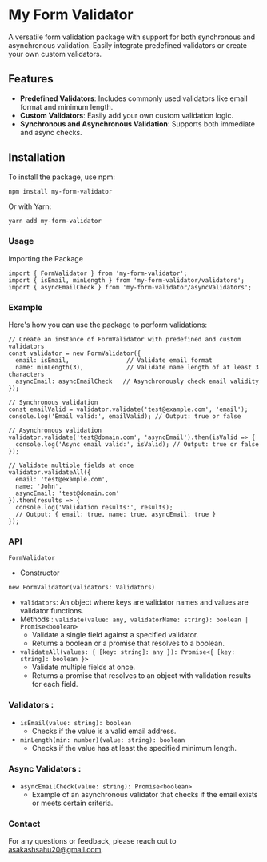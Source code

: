 # My Form Validator

A versatile form validation package with support for both synchronous and asynchronous validation. Easily integrate predefined validators or create your own custom validators.

## Features

- **Predefined Validators**: Includes commonly used validators like email format and minimum length.
- **Custom Validators**: Easily add your own custom validation logic.
- **Synchronous and Asynchronous Validation**: Supports both immediate and async checks.

## Installation

To install the package, use npm:

```bash
npm install my-form-validator

```

Or with Yarn:

```
yarn add my-form-validator

```

### Usage

Importing the Package

```
import { FormValidator } from 'my-form-validator';
import { isEmail, minLength } from 'my-form-validator/validators';
import { asyncEmailCheck } from 'my-form-validator/asyncValidators';
```

### Example

Here's how you can use the package to perform validations:

```
// Create an instance of FormValidator with predefined and custom validators
const validator = new FormValidator({
  email: isEmail,                // Validate email format
  name: minLength(3),            // Validate name length of at least 3 characters
  asyncEmail: asyncEmailCheck   // Asynchronously check email validity
});

// Synchronous validation
const emailValid = validator.validate('test@example.com', 'email');
console.log('Email valid:', emailValid); // Output: true or false

// Asynchronous validation
validator.validate('test@domain.com', 'asyncEmail').then(isValid => {
  console.log('Async email valid:', isValid); // Output: true or false
});

// Validate multiple fields at once
validator.validateAll({
  email: 'test@example.com',
  name: 'John',
  asyncEmail: 'test@domain.com'
}).then(results => {
  console.log('Validation results:', results);
  // Output: { email: true, name: true, asyncEmail: true }
});
```

### API

`FormValidator`

- Constructor

```
new FormValidator(validators: Validators)

```

- `validators`: An object where keys are validator names and values are validator functions.
- Methods :
  `validate(value: any, validatorName: string): boolean | Promise<boolean>`
  - Validate a single field against a specified validator.
  - Returns a boolean or a promise that resolves to a boolean.
- `validateAll(values: { [key: string]: any }): Promise<{ [key: string]: boolean }>`
  - Validate multiple fields at once.
  - Returns a promise that resolves to an object with validation results for each field.

### Validators :

- `isEmail(value: string): boolean`
  - Checks if the value is a valid email address.
- `minLength(min: number)(value: string): boolean`
  - Checks if the value has at least the specified minimum length.

### Async Validators :

- `asyncEmailCheck(value: string): Promise<boolean> `
  - Example of an asynchronous validator that checks if the email exists or meets certain criteria.

### Contact

For any questions or feedback, please reach out to asakashsahu20@gmail.com.
